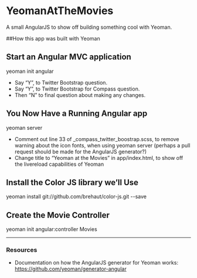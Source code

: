 YeomanAtTheMovies
=================

A small AngularJS to show off building something cool with Yeoman.

##How this app was built with Yeoman

## Start an Angular MVC application
yeoman init angular

- Say “Y”, to Twitter Bootstrap question.
- Say “Y”, to Twitter Bootstrap for Compass question.
- Then “N” to final question about making any changes.

## You Now Have a Running Angular app
yeoman server

- Comment out line 33 of _compass_twitter_boostrap.scss, to remove warning about the icon fonts, when using yeoman server (perhaps a pull request should be made for the AngularJS generator?)
- Change title to “Yeoman at the Movies” in app/index.html, to show off the livereload capabilities of Yeoman

## Install the Color JS library we’ll Use
yeoman install git://github.com/brehaut/color-js.git --save

## Create the Movie Controller
yeoman init angular:controller Movies

---

### Resources

- Documentation on how the AngularJS generator for Yeoman works: https://github.com/yeoman/generator-angular